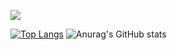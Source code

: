 <a align="center" href= "https://discord.com/users/563718132863074324"><img align="center" src="https://lanyard-profile-readme.vercel.app/api/842378070857875497?bg=00000000" /></a>

[![Top Langs](https://github-readme-stats.vercel.app/api/top-langs/?username=Rayer2115&layout=compact)](https://github.com/KvbuS2115)
![Anurag's GitHub stats](https://github-readme-stats.vercel.app/api?username=Rayer2115&show_icons=true&theme=dracula&locale=pl)
